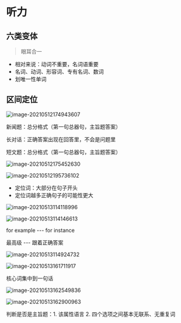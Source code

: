 # 听力

## 六类变体

> 眼耳合一

- 相对来说：动词不重要，名词语重要
- 名词、动词、形容词、专有名词、数词  
- 划唯一性单词

## 区间定位

![image-20210512174943607](https://tva1.sinaimg.cn/large/008i3skNly1gqfsgujrdcj30gx07jjta.jpg)

新闻题：总分格式（第一句总器句，主旨题答案）

长对话：正确答案出现在回答里，不会是问题里

短文题：总分格式（第一句总器句，主旨题答案）

![image-20210512175452630](https://tva1.sinaimg.cn/large/008i3skNly1gqfsm7tc3hj30h907ldi5.jpg)

![image-20210512195736102](https://tva1.sinaimg.cn/large/008i3skNly1gqfw5wudyzj30l50ag0xx.jpg)

- 定位词：大部分在句子开头
- 定位词越多正确句子的可能性更大

![image-20210513114118996](https://tva1.sinaimg.cn/large/008i3skNly1gqgnfu4dx6j30yq0hftgf.jpg)

![image-20210513114146613](https://tva1.sinaimg.cn/large/008i3skNly1gqgngbf9buj30ym0h7qeo.jpg)

for example --- for instance

最高级 --- 跟着正确答案

![image-20210513114924732](https://tva1.sinaimg.cn/large/008i3skNly1gqgno9jwdhj30y20fk0xt.jpg)

![image-20210513161711917](https://tva1.sinaimg.cn/large/008i3skNly1gqgvexwe9xj30yt0gb44k.jpg)

核心词集中到一句话

![image-20210513162549836](https://tva1.sinaimg.cn/large/008i3skNly1gqgvnvcs1bj30x50g2qay.jpg)

![image-20210513162900963](https://tva1.sinaimg.cn/large/008i3skNly1gqgvr6nk1pj30y50esn1x.jpg)

判断是否是主旨题：1. 该属性语言 2. 四个选项之间基本无联系、无重复词 